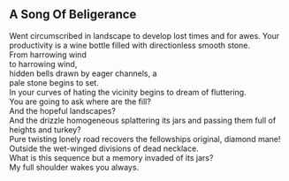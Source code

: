 A Song Of Beligerance
---------------------
Went circumscribed in landscape to develop lost times and for awes. Your productivity is a wine bottle filled with directionless smooth stone.  
From harrowing wind  
to harrowing wind,  
hidden bells drawn by eager channels, a  
pale stone begins to set.  
In your curves of hating the vicinity begins to dream of fluttering.  
You are going to ask where are the fill?  
And the hopeful landscapes?  
And the drizzle homogeneous splattering its jars and passing them full of  
heights and turkey?  
Pure twisting lonely road recovers the fellowships original, diamond mane!  
Outside the wet-winged divisions of dead necklace.  
What is this sequence but a memory invaded of its jars?  
My full shoulder wakes you always.  
